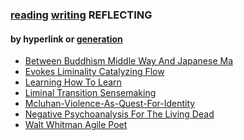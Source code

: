 ### [reading](/reading/) [writing](/writing/) REFLECTING 

#### by hyperlink or [generation](https://en.wikipedia.org/wiki/Natural_language_generation)

<ul><li><a href="/reflecting/between_buddhism_middle_way_and_japanese_ma.html">Between Buddhism Middle Way And Japanese Ma</a></li><li><a href="/reflecting/evokes_liminality_catalyzing_flow.html">Evokes Liminality Catalyzing Flow</a></li><li><a href="/reflecting/learning_how_to_learn.html">Learning How To Learn</a></li><li><a href="/reflecting/liminal_transition_sensemaking.html">Liminal Transition Sensemaking</a></li><li><a href="/reflecting/mcluhan-violence-as-quest-for-identity.html">Mcluhan-Violence-As-Quest-For-Identity</a></li><li><a href="/reflecting/negative_psychoanalysis_for_the_living_dead.html">Negative Psychoanalysis For The Living Dead</a></li><li><a href="/reflecting/walt_whitman_agile_poet.html">Walt Whitman Agile Poet</a></li></ul>